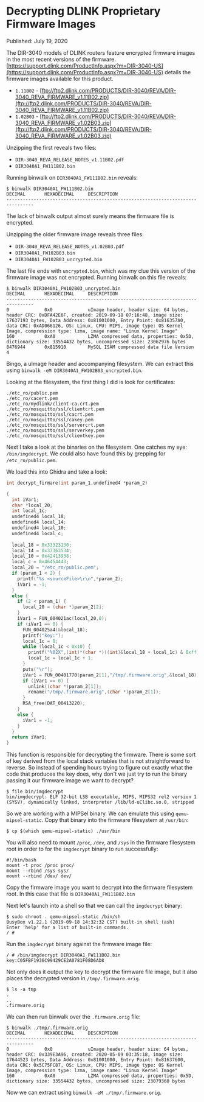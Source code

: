 # Decrypting DLINK Proprietary Firmware Images

Published: July 19, 2020

The DIR-3040 models of DLINK routers feature encrypted firmware images in the most recent versions of the firmware. [https://support.dlink.com/ProductInfo.aspx?m=DIR-3040-US](https://support.dlink.com/ProductInfo.aspx?m=DIR-3040-US) details the firmware images available for this product.  

* `1.11B02` - [ftp://ftp2.dlink.com/PRODUCTS/DIR-3040/REVA/DIR-3040_REVA_FIRMWARE_v1.11B02.zip](ftp://ftp2.dlink.com/PRODUCTS/DIR-3040/REVA/DIR-3040_REVA_FIRMWARE_v1.11B02.zip)
* `1.02B03` - [ftp://ftp2.dlink.com/PRODUCTS/DIR-3040/REVA/DIR-3040_REVA_FIRMWARE_v1.02B03.zip](ftp://ftp2.dlink.com/PRODUCTS/DIR-3040/REVA/DIR-3040_REVA_FIRMWARE_v1.02B03.zip)

Unzipping the first reveals two files:

* `DIR-3040_REVA_RELEASE_NOTES_v1.11B02.pdf`
* `DIR3040A1_FW111B02.bin` 

Running binwalk on `DIR3040A1_FW111B02.bin` reveals:

```
$ binwalk DIR3040A1_FW111B02.bin 
DECIMAL       HEXADECIMAL     DESCRIPTION 
--------------------------------------------------------------------------------                                                                                                                                                                                                    
```

The lack of binwalk output almost surely means the firmware file is encrypted.

Unzipping the older firmware image reveals three files:

* `DIR-3040_REVA_RELEASE_NOTES_v1.02B03.pdf`
* `DIR3040A1_FW102B03.bin`
* `DIR3040A1_FW102B03_uncrypted.bin`

The last file ends with `uncrypted.bin`, which was my clue this version of the firmware image was not encrypted.  Running binwalk on this file reveals:

```
$ binwalk DIR3040A1_FW102B03_uncrypted.bin 
DECIMAL       HEXADECIMAL     DESCRIPTION
--------------------------------------------------------------------------------
0             0x0             uImage header, header size: 64 bytes, header CRC: 0xDFA42E6F, created: 2019-09-18 07:16:48, image size: 17637193 bytes, Data Address: 0x81001000, Entry Point: 0x816357A0, data CRC: 0xAD066126, OS: Linux, CPU: MIPS, image type: OS Kernel Image, compression type: lzma, image name: "Linux Kernel Image"
160           0xA0            LZMA compressed data, properties: 0x5D, dictionary size: 33554432 bytes, uncompressed size: 23062976 bytes
8476944       0x815910        MySQL ISAM compressed data file Version 4
```

Bingo, a uImage header and accompanying filesystem.  We can extract this using `binwalk -eM DIR3040A1_FW102B03_uncrypted.bin`.

Looking at the filesystem, the first thing I did is look for certificates:

```
./etc_ro/public.pem
./etc_ro/cacert.pem
./etc_ro/mydlink/client-ca.crt.pem
./etc_ro/mosquitto/ssl/clientcrt.pem
./etc_ro/mosquitto/ssl/cacrt.pem
./etc_ro/mosquitto/ssl/cakey.pem
./etc_ro/mosquitto/ssl/servercrt.pem
./etc_ro/mosquitto/ssl/serverkey.pem
./etc_ro/mosquitto/ssl/clientkey.pem 
```

Next I take a look at the binaries on the filesystem.  One catches my eye: `/bin/imgdecrypt`. We could also have found this by grepping for `/etc_ro/public.pem`.

We load this into Ghidra and take a look:

```c
int decrypt_firmare(int param_1,undefined4 *param_2)

{
  int iVar1;
  char *local_20;
  int local_1c;
  undefined4 local_18;
  undefined4 local_14;
  undefined4 local_10;
  undefined4 local_c;
  
  local_18 = 0x33323130;
  local_14 = 0x37363534;
  local_10 = 0x42413938;
  local_c = 0x46454443;
  local_20 = "/etc_ro/public.pem";
  if (param_1 < 2) {
    printf("%s <sourceFile>\r\n",*param_2);
    iVar1 = -1;
  }
  else {
    if (2 < param_1) {
      local_20 = (char *)param_2[2];
    }
    iVar1 = FUN_004021ac(local_20,0);
    if (iVar1 == 0) {
      FUN_004025a4(&local_18);
      printf("key:");
      local_1c = 0;
      while (local_1c < 0x10) {
        printf("%02X",(int)*(char *)((int)&local_18 + local_1c) & 0xff);
        local_1c = local_1c + 1;
      }
      puts("\r");
      iVar1 = FUN_00401770(param_2[1],"/tmp/.firmware.orig",&local_18);
      if (iVar1 == 0) {
        unlink((char *)param_2[1]);
        rename("/tmp/.firmware.orig",(char *)param_2[1]);
      }
      RSA_free(DAT_00413220);
    }
    else {
      iVar1 = -1;
    }
  }
  return iVar1;
}
```

This function is responsible for decrypting the firmware.  There is some sort of key derived from the local stack variables that is not straightforward to reverse.  So instead of spending hours trying to figure out exactly what the code that produces the key does, why don't we just try to run the binary passing it our firmware image we want to decrypt?

```
$ file bin/imgdecrypt                                                   
bin/imgdecrypt: ELF 32-bit LSB executable, MIPS, MIPS32 rel2 version 1 (SYSV), dynamically linked, interpreter /lib/ld-uClibc.so.0, stripped 
```

So we are working with a MIPSel binary.  We can emulate this using `qemu-mipsel-static`.  Copy that binary into the firmware filesystem at `/usr/bin`:
```
$ cp $(which qemu-mipsel-static) ./usr/bin
```

You will also need to mount `/proc`, `/dev`, and `/sys` in the firmware filesystem root in order to for the `imgdecrypt` binary to run successfully:

```
#!/bin/bash
mount -t proc /proc proc/
mount --rbind /sys sys/
mount --rbind /dev/ dev/  
```

Copy the firmware image you want to decrypt into the firmware filesystem root.  In this case that file is `DIR3040A1_FW111B02.bin`

Next let's launch into a shell so that we can call the `imgdecrypt` binary:

```
$ sudo chroot . qemu-mipsel-static /bin/sh
BusyBox v1.22.1 (2019-09-18 14:32:32 CST) built-in shell (ash)
Enter 'help' for a list of built-in commands.
/ # 
```

Run the `imgdecrypt` binary against the firmware image file:
```
/ # /bin/imgdecrypt DIR3040A1_FW111B02.bin
key:C05FBF1936C99429CE2A0781F08D6AD8
```

Not only does it output the key to decrypt the firmware file image, but it also places the decrypted version in `/tmp/.firmware.orig`.
```
$ ls -a tmp                                                             
.  
..  
.firmware.orig 
```

We can then run binwalk over the `.firmware.orig` file:
```
$ binwalk ./tmp/.firmware.orig
DECIMAL       HEXADECIMAL     DESCRIPTION
--------------------------------------------------------------------------------
0             0x0             uImage header, header size: 64 bytes, header CRC: 0x339E3A96, created: 2020-05-09 03:35:18, image size: 17644523 bytes, Data Address: 0x81001000, Entry Point: 0x81637600, data CRC: 0x5C75FC87, OS: Linux, CPU: MIPS, image type: OS Kernel Image, compression type: lzma, image name: "Linux Kernel Image"
160           0xA0            LZMA compressed data, properties: 0x5D, dictionary size: 33554432 bytes, uncompressed size: 23079360 bytes    
```

Now we can extract using `binwalk -eM ./tmp/.firmware.orig`.
